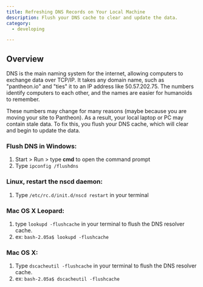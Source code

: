 ```yaml
---
title: Refreshing DNS Records on Your Local Machine
description: Flush your DNS cache to clear and update the data.
category:
  - developing

---
```


## Overview
DNS is the main naming system for the internet, allowing computers to exchange data over TCP/IP. It takes any domain name, such as "pantheon.io" and "ties" it to an IP address like 50.57.202.75. The numbers identify computers to each other, and the names are easier for humanoids to remember.  


These numbers may change for many reasons (maybe because you are moving your site to Pantheon). As a result, your local laptop or PC may contain stale data. To fix this, you flush your DNS cache, which will clear and begin to update the data.

### Flush DNS in Windows:

1. Start > Run > type **cmd** to open the command prompt
2. Type `ipconfig /flushdns`
### Linux, restart the nscd daemon:
1. Type `/etc/rc.d/init.d/nscd restart` in your terminal
### Mac OS X Leopard:
1. type `lookupd -flushcache` in your terminal to flush the DNS resolver cache.
2. ex: `bash-2.05a$ lookupd -flushcache`
### Mac OS X:
1. Type `dscacheutil -flushcache` in your terminal to flush the DNS resolver cache.
2. ex: `bash-2.05a$ dscacheutil -flushcache`
